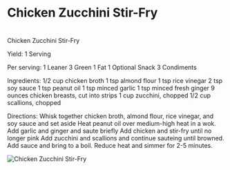 # Chicken Zucchini Stir-Fry

# 

Chicken Zucchini Stir-Fry

Yield:
1 Serving

Per serving:
1 Leaner
3 Green
1 Fat
1 Optional Snack
3 Condiments

Ingredients:
1/2 cup chicken broth
1 tsp almond flour
1 tsp rice vinegar
2 tsp soy sauce
1 tsp peanut oil
1 tsp minced garlic
1 tsp minced fresh ginger
9 ounces chicken breasts, cut into strips
1 cup zucchini, chopped
1/2 cup scallions, chopped

Directions:
Whisk together chicken broth, almond flour, rice vinegar, and soy sauce and set aside
Heat peanut oil over medium-high heat in a wok.
Add garlic and ginger and saute briefly
Add chicken and stir-fry until no longer pink
Add zucchini and scallions and continue sauteing until browned. Add sauce and bring to a boil.
Reduce heat and simmer for 2-5 minutes.

![Chicken Zucchini Stir-Fry](/images/Chicken%20Zucchini%20Stir-Fry.png)

